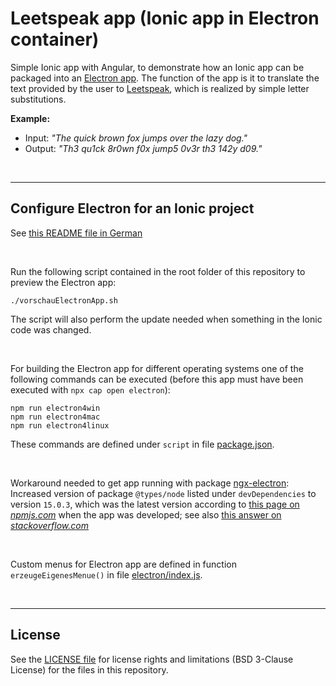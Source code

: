 # Leetspeak app (Ionic app in Electron container) #

Simple Ionic app with Angular, to demonstrate how an Ionic app can be
packaged into an [Electron app](https://www.electronjs.org/).
The function of the app is it to translate the text provided by the user
to [Leetspeak](https://en.wikipedia.org/wiki/Leet), which is realized by simple letter substitutions.

**Example:**
* Input:  *"The quick brown fox jumps over the lazy dog."*
* Output: *"Th3 qu1ck 8r0wn f0x jump5 0v3r th3 142y d09."*

<br>

----

## Configure Electron for an Ionic project ##

See [this README file in German](https://github.com/MDecker-MobileComputing/Ionic_Wuerfel/blob/electron/README_electron.md)

<br>

Run the following script contained in the root folder of this repository to preview the Electron app:
```
./vorschauElectronApp.sh
```
The script will also perform the update needed when something in the Ionic code was changed.

<br>

For building the Electron app for different operating systems one of the following commands can be executed (before this app must have been executed with `npx cap open electron`):
```
npm run electron4win
npm run electron4mac
npm run electron4linux
```
These commands are defined under `script` in file [package.json](./package.json).

<br>

Workaround needed to get app running with package [ngx-electron](https://www.npmjs.com/package/ngx-electron):
Increased version of package `@types/node` listed under `devDependencies` to version `15.0.3`, which was the latest
version according to [this page on *npmjs.com*](https://www.npmjs.com/package/@types/node) when the app was developed;
see also [this answer on *stackoverflow.com*](https://stackoverflow.com/a/66596834/1364368)

<br>

Custom menus for Electron app are defined in function `erzeugeEigenesMenue()` in file [electron/index.js](electron/index.js).

<br>

----

## License ##

See the [LICENSE file](LICENSE.md) for license rights and limitations (BSD 3-Clause License) for the files in this repository.

<br>
